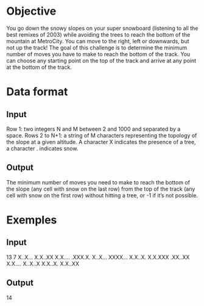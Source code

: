 # Objective
You go down the snowy slopes on your super snowboard (listening to all the best remixes of 2003) while avoiding the trees to reach the bottom of the mountain at MetroCity. You can move to the right, left or downwards, but not up the track! The goal of this challenge is to determine the minimum number of moves you have to make to reach the bottom of the track. You can choose any starting point on the top of the track and arrive at any point at the bottom of the track.
# Data format
## Input
Row 1: two integers N and M between 2 and 1000 and separated by a space.
Rows 2 to N+1: a string of M characters representing the topology of the slope at a given altitude. A character X indicates the presence of a tree, a character . indicates snow.
## Output 
The minimum number of moves you need to make to reach the bottom of the slope (any cell with snow on the last row) from the top of the track (any cell with snow on the first row) without hitting a tree, or -1 if it’s not possible.
# Exemples
## Input
13 7
X..X...
X.X..XX
X.X....
.XXX.X.
X..X...
XXXX...
X.X..X.
X.X.XXX
.XX..XX
X.X....
X..X..X
X.X..X.
X.X..XX
## Output
14